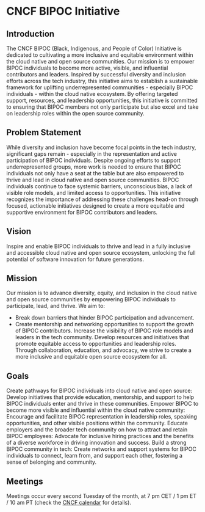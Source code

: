 # CNCF BIPOC Initiative

## Introduction

The CNCF BIPOC (Black, Indigenous, and People of Color) Initiative is dedicated to cultivating a more inclusive and equitable environment within the cloud native and open source communities. Our mission is to empower BIPOC individuals to become more active, visible, and influential contributors and leaders.
Inspired by successful diversity and inclusion efforts across the tech industry, this initiative aims to establish a sustainable framework for uplifting underrepresented communities - especially BIPOC individuals - within the cloud native ecosystem. By offering targeted support, resources, and leadership opportunities, this initiative is committed to ensuring that BIPOC members not only participate but also excel and take on leadership roles within the open source community.

## Problem Statement

While diversity and inclusion have become focal points in the tech industry, significant gaps remain - especially in the representation and active participation of BIPOC individuals. Despite ongoing efforts to support underrepresented groups, more work is needed to ensure that BIPOC individuals not only have a seat at the table but are also empowered to thrive and lead in cloud native and open source communities.
BIPOC individuals continue to face systemic barriers, unconscious bias, a lack of visible role models, and limited access to opportunities. This initiative recognizes the importance of addressing these challenges head-on through focused, actionable initiatives designed to create a more equitable and supportive environment for BIPOC contributors and leaders.

## Vision

Inspire and enable BIPOC individuals to thrive and lead in a fully inclusive and accessible cloud native and open source ecosystem, unlocking the full potential of software innovation for future generations.

## Mission

Our mission is to advance diversity, equity, and inclusion in the cloud native and open source communities by empowering BIPOC individuals to participate, lead, and thrive. We aim to:
- Break down barriers that hinder BIPOC participation and advancement.
- Create mentorship and networking opportunities to support the growth of BIPOC contributors.
Increase the visibility of BIPOC role models and leaders in the tech community.
Develop resources and initiatives that promote equitable access to opportunities and leadership roles.
Through collaboration, education, and advocacy, we strive to create a more inclusive and equitable open source ecosystem for all.

## Goals

Create pathways for BIPOC individuals into cloud native and open source: Develop initiatives that provide education, mentorship, and support to help BIPOC individuals enter and thrive in these communities.
Empower BIPOC to become more visible and influential within the cloud native community: Encourage and facilitate BIPOC representation in leadership roles, speaking opportunities, and other visible positions within the community.
Educate employers and the broader tech community on how to attract and retain BIPOC employees: Advocate for inclusive hiring practices and the benefits of a diverse workforce in driving innovation and success.
Build a strong BIPOC community in tech: Create networks and support systems for BIPOC individuals to connect, learn from, and support each other, fostering a sense of belonging and community.

## Meetings

Meetings occur every second Tuesday of the month, at 7 pm CET / 1 pm ET / 10 am PT (check the [CNCF calendar](https://www.cncf.io/calendar/) for details).
